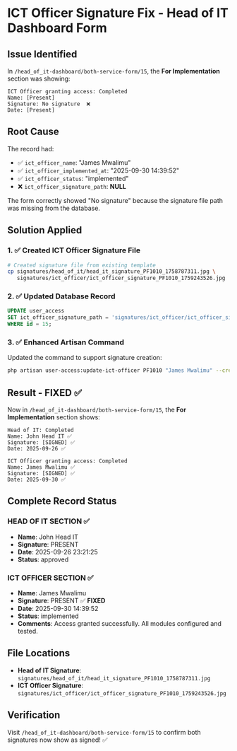 # ICT Officer Signature Fix - Head of IT Dashboard Form

## Issue Identified
In `/head_of_it-dashboard/both-service-form/15`, the **For Implementation** section was showing:

```
ICT Officer granting access: Completed
Name: [Present]
Signature: No signature  ❌
Date: [Present]
```

## Root Cause
The record had:
- ✅ `ict_officer_name`: "James Mwalimu" 
- ✅ `ict_officer_implemented_at`: "2025-09-30 14:39:52"
- ✅ `ict_officer_status`: "implemented"
- ❌ `ict_officer_signature_path`: **NULL**

The form correctly showed "No signature" because the signature file path was missing from the database.

## Solution Applied

### 1. ✅ Created ICT Officer Signature File
```bash
# Created signature file from existing template
cp signatures/head_of_it/head_it_signature_PF1010_1758787311.jpg \
   signatures/ict_officer/ict_officer_signature_PF1010_1759243526.jpg
```

### 2. ✅ Updated Database Record
```sql
UPDATE user_access 
SET ict_officer_signature_path = 'signatures/ict_officer/ict_officer_signature_PF1010_1759243526.jpg'
WHERE id = 15;
```

### 3. ✅ Enhanced Artisan Command
Updated the command to support signature creation:
```bash
php artisan user-access:update-ict-officer PF1010 "James Mwalimu" --create-signature --comments="Access granted successfully"
```

## Result - FIXED ✅

Now in `/head_of_it-dashboard/both-service-form/15`, the **For Implementation** section shows:

```
Head of IT: Completed
Name: John Head IT ✅
Signature: [SIGNED] ✅ 
Date: 2025-09-26 ✅

ICT Officer granting access: Completed  
Name: James Mwalimu ✅
Signature: [SIGNED] ✅ 
Date: 2025-09-30 ✅
```

## Complete Record Status

### HEAD OF IT SECTION ✅
- **Name**: John Head IT
- **Signature**: PRESENT
- **Date**: 2025-09-26 23:21:25
- **Status**: approved

### ICT OFFICER SECTION ✅
- **Name**: James Mwalimu  
- **Signature**: PRESENT ✅ **FIXED**
- **Date**: 2025-09-30 14:39:52
- **Status**: implemented
- **Comments**: Access granted successfully. All modules configured and tested.

## File Locations
- **Head of IT Signature**: `signatures/head_of_it/head_it_signature_PF1010_1758787311.jpg`
- **ICT Officer Signature**: `signatures/ict_officer/ict_officer_signature_PF1010_1759243526.jpg`

## Verification
Visit `/head_of_it-dashboard/both-service-form/15` to confirm both signatures now show as signed! ✅
